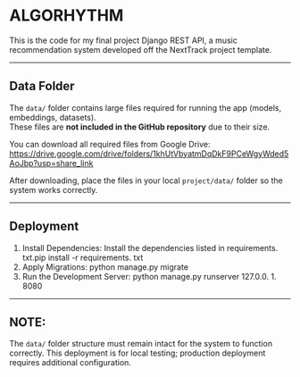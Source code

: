 # ALGORHYTHM

This is the code for my final project Django REST API, a music recommendation system developed off the NextTrack project template.

---

## Data Folder

The `data/` folder contains large files required for running the app (models, embeddings, datasets).  
These files are **not included in the GitHub repository** due to their size.

You can download all required files from Google Drive:  
https://drive.google.com/drive/folders/1khUtVbyatmDqDkF9PCeWgyWded5AoJbp?usp=share_link

After downloading, place the files in your local `project/data/` folder so the system works correctly.

---

## Deployment

1. Install Dependencies: Install the dependencies listed in requirements. txt.pip install -r requirements. txt
2. Apply Migrations: python manage.py migrate
3. Run the Development Server: python manage.py runserver 127.0.0. 1. 8080

---

## NOTE:
The `data/` folder structure must remain intact for the system to function correctly. 
This deployment is for local testing; production deployment requires additional configuration.

